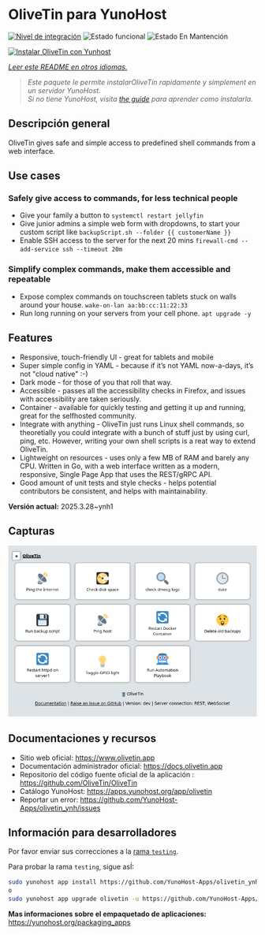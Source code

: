 <!--
Este archivo README esta generado automaticamente<https://github.com/YunoHost/apps/tree/master/tools/readme_generator>
No se debe editar a mano.
-->

# OliveTin para YunoHost

[![Nivel de integración](https://apps.yunohost.org/badge/integration/olivetin)](https://ci-apps.yunohost.org/ci/apps/olivetin/)
![Estado funcional](https://apps.yunohost.org/badge/state/olivetin)
![Estado En Mantención](https://apps.yunohost.org/badge/maintained/olivetin)

[![Instalar OliveTin con Yunhost](https://install-app.yunohost.org/install-with-yunohost.svg)](https://install-app.yunohost.org/?app=olivetin)

*[Leer este README en otros idiomas.](./ALL_README.md)*

> *Este paquete le permite instalarOliveTin rapidamente y simplement en un servidor YunoHost.*  
> *Si no tiene YunoHost, visita [the guide](https://yunohost.org/install) para aprender como instalarla.*

## Descripción general

OliveTin gives safe and simple access to predefined shell commands from a web interface.

## Use cases
###  Safely give access to commands, for less technical people

- Give your family a button to `systemctl restart jellyfin`
- Give junior admins a simple web form with dropdowns, to start your custom script like `backupScript.sh --folder {{ customerName }}`
- Enable SSH access to the server for the next 20 mins `firewall-cmd --add-service ssh --timeout 20m`

### Simplify complex commands, make them accessible and repeatable

- Expose complex commands on touchscreen tablets stuck on walls around your house. `wake-on-lan aa:bb:cc:11:22:33`
- Run long running on your servers from your cell phone. `apt upgrade -y`

## Features

- Responsive, touch-friendly UI - great for tablets and mobile
- Super simple config in YAML - because if it’s not YAML now-a-days, it’s not "cloud native" :-)
- Dark mode - for those of you that roll that way.
- Accessible - passes all the accessibility checks in Firefox, and issues with accessibility are taken seriously.
- Container - available for quickly testing and getting it up and running, great for the selfhosted community.
- Integrate with anything - OliveTin just runs Linux shell commands, so theoretially you could integrate with a bunch of stuff just by using curl, ping, etc. However, writing your own shell scripts is a reat way to extend OliveTin.
- Lightweight on resources - uses only a few MB of RAM and barely any CPU. Written in Go, with a web interface written as a modern, responsive, Single Page App that uses the REST/gRPC API.
- Good amount of unit tests and style checks - helps potential contributors be consistent, and helps with maintainability.


**Versión actual:** 2025.3.28~ynh1

## Capturas

![Captura de OliveTin](./doc/screenshots/screenshotDesktop.png)

## Documentaciones y recursos

- Sitio web oficial: <https://www.olivetin.app>
- Documentación administrador oficial: <https://docs.olivetin.app>
- Repositorio del código fuente oficial de la aplicación : <https://github.com/OliveTin/OliveTin>
- Catálogo YunoHost: <https://apps.yunohost.org/app/olivetin>
- Reportar un error: <https://github.com/YunoHost-Apps/olivetin_ynh/issues>

## Información para desarrolladores

Por favor enviar sus correcciones a la [rama `testing`](https://github.com/YunoHost-Apps/olivetin_ynh/tree/testing).

Para probar la rama `testing`, sigue asÍ:

```bash
sudo yunohost app install https://github.com/YunoHost-Apps/olivetin_ynh/tree/testing --debug
o
sudo yunohost app upgrade olivetin -u https://github.com/YunoHost-Apps/olivetin_ynh/tree/testing --debug
```

**Mas informaciones sobre el empaquetado de aplicaciones:** <https://yunohost.org/packaging_apps>
